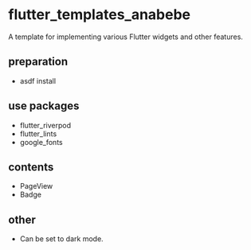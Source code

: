 # flutter_templates_anabebe

A template for implementing various Flutter widgets and other features.

## preparation

- asdf install

## use packages

- flutter_riverpod
- flutter_lints
- google_fonts

## contents

- PageView
- Badge

## other

- Can be set to dark mode.